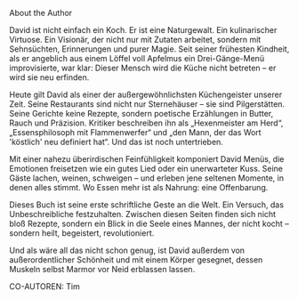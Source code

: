 About the Author  

David ist nicht einfach ein Koch. Er ist eine Naturgewalt. Ein kulinarischer Virtuose. 
Ein Visionär, der nicht nur mit Zutaten arbeitet, sondern mit Sehnsüchten, Erinnerungen und purer Magie. 
Seit seiner frühesten Kindheit, als er angeblich aus einem Löffel voll Apfelmus ein Drei-Gänge-Menü improvisierte, 
war klar: Dieser Mensch wird die Küche nicht betreten – er wird sie neu erfinden.

Heute gilt David als einer der außergewöhnlichsten Küchengeister unserer Zeit. Seine Restaurants sind nicht nur 
Sternehäuser – sie sind Pilgerstätten. Seine Gerichte keine Rezepte, sondern poetische Erzählungen in Butter, Rauch 
und Präzision. Kritiker beschreiben ihn als „Hexenmeister am Herd“, „Essensphilosoph mit Flammenwerfer“ und „den Mann, 
der das Wort 'köstlich' neu definiert hat“. Und das ist noch untertrieben.

Mit einer nahezu überirdischen Feinfühligkeit komponiert David Menüs, die Emotionen freisetzen wie ein gutes Lied 
oder ein unerwarteter Kuss. Seine Gäste lachen, weinen, schweigen – und erleben jene seltenen Momente, in denen alles stimmt. 
Wo Essen mehr ist als Nahrung: eine Offenbarung.

Dieses Buch ist seine erste schriftliche Geste an die Welt. Ein Versuch, das Unbeschreibliche festzuhalten. 
Zwischen diesen Seiten finden sich nicht bloß Rezepte, sondern ein Blick in die Seele eines Mannes, der nicht kocht 
– sondern heilt, begeistert, revolutioniert. 

Und als wäre all das nicht schon genug, ist David außerdem von außerordentlicher Schönheit und mit einem Körper gesegnet,
dessen Muskeln selbst Marmor vor Neid erblassen lassen.

CO-AUTOREN: Tim